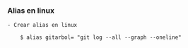 
### Alias en linux

    - Crear alias en linux

        $ alias gitarbol= "git log --all --graph --oneline"